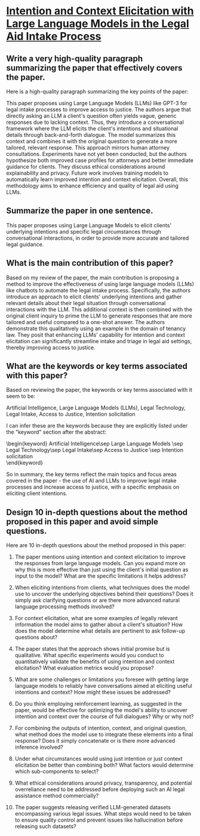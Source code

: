 # [Intention and Context Elicitation with Large Language Models in the   Legal Aid Intake Process](https://arxiv.org/abs/2311.13281)

## Write a very high-quality paragraph summarizing the paper that effectively covers the paper.

 Here is a high-quality paragraph summarizing the key points of the paper:

This paper proposes using Large Language Models (LLMs) like GPT-3 for legal intake processes to improve access to justice. The authors argue that directly asking an LLM a client's question often yields vague, generic responses due to lacking context. Thus, they introduce a conversational framework where the LLM elicits the client's intentions and situational details through back-and-forth dialogue. The model summarizes this context and combines it with the original question to generate a more tailored, relevant response. This approach mirrors human attorney consultations. Experiments have not yet been conducted, but the authors hypothesize both improved case profiles for attorneys and better immediate guidance for clients. They discuss ethical considerations around explainability and privacy. Future work involves training models to automatically learn improved intention and context elicitation. Overall, this methodology aims to enhance efficiency and quality of legal aid using LLMs.


## Summarize the paper in one sentence.

 This paper proposes using Large Language Models to elicit clients' underlying intentions and specific legal circumstances through conversational interactions, in order to provide more accurate and tailored legal guidance.


## What is the main contribution of this paper?

 Based on my review of the paper, the main contribution is proposing a method to improve the effectiveness of using large language models (LLMs) like chatbots to automate the legal intake process. Specifically, the authors introduce an approach to elicit clients' underlying intentions and gather relevant details about their legal situation through conversational interactions with the LLM. This additional context is then combined with the original client inquiry to prime the LLM to generate responses that are more tailored and useful compared to a one-shot answer. The authors demonstrate this qualitatively using an example in the domain of tenancy law. They posit that enhancing LLMs' capability for intention and context elicitation can significantly streamline intake and triage in legal aid settings, thereby improving access to justice.


## What are the keywords or key terms associated with this paper?

 Based on reviewing the paper, the keywords or key terms associated with it seem to be:

Artificial Intelligence, Large Language Models (LLMs), Legal Technology, Legal Intake, Access to Justice, Intention solicitation

I can infer these are the keywords because they are explicitly listed under the "keyword" section after the abstract:

\begin{keyword}
Artificial Intelligence\sep Large Language Models \sep Legal Technology\sep Legal Intake\sep Access to Justice \sep Intention solicitation  
\end{keyword}

So in summary, the key terms reflect the main topics and focus areas covered in the paper - the use of AI and LLMs to improve legal intake processes and increase access to justice, with a specific emphasis on eliciting client intentions.


## Design 10 in-depth questions about the method proposed in this paper and avoid simple questions.

 Here are 10 in-depth questions about the method proposed in this paper:

1. The paper mentions using intention and context elicitation to improve the responses from large language models. Can you expand more on why this is more effective than just using the client's initial question as input to the model? What are the specific limitations it helps address?

2. When eliciting intentions from clients, what techniques does the model use to uncover the underlying objectives behind their questions? Does it simply ask clarifying questions or are there more advanced natural language processing methods involved?  

3. For context elicitation, what are some examples of legally relevant information the model aims to gather about a client's situation? How does the model determine what details are pertinent to ask follow-up questions about?

4. The paper states that the approach shows initial promise but is qualitative. What specific experiments would you conduct to quantitatively validate the benefits of using intention and context elicitation? What evaluation metrics would you propose?

5. What are some challenges or limitations you foresee with getting large language models to reliably have conversations aimed at eliciting useful intentions and context? How might these issues be addressed?

6. Do you think employing reinforcement learning, as suggested in the paper, would be effective for optimizing the model's ability to uncover intention and context over the course of full dialogues? Why or why not?

7. For combining the outputs of intention, context, and original question, what method does the model use to integrate these elements into a final response? Does it simply concatenate or is there more advanced inference involved?

8. Under what circumstances would using just intention or just context elicitation be better than combining both? What factors would determine which sub-components to select?  

9. What ethical considerations around privacy, transparency, and potential overreliance need to be addressed before deploying such an AI legal assistance method commercially?

10. The paper suggests releasing verified LLM-generated datasets encompassing various legal issues. What steps would need to be taken to ensure quality control and prevent issues like hallucination before releasing such datasets?

